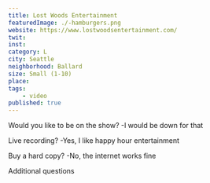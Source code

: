 ```yaml
--- 
title: Lost Woods Entertainment 
featuredImage: ./-hamburgers.png 
website: https://www.lostwoodsentertainment.com/ 
twit:  
inst:  
category: L 
city: Seattle
neighborhood: Ballard
size: Small (1-10)
place: 
tags:
    - video
published: true
--- 
```

Would you like to be on the show? 
-I would be down for that 

Live recording? 
-Yes, I like happy hour entertainment 

Buy a hard copy? 
-No, the internet works fine 

Additional questions 


